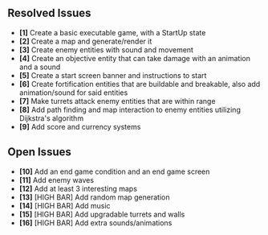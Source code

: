 ## Resolved Issues ##

- **[1]** Create a basic executable game, with a StartUp state
- **[2]** Create a map and generate/render it
- **[3]** Create enemy entities with sound and movement
- **[4]** Create an objective entity that can take damage with an animation and a sound
- **[5]** Create a start screen banner and instructions to start
- **[6]** Create fortification entities that are buildable and breakable, also add animation/sound for said entities
- **[7]** Make turrets attack enemy entities that are within range
- **[8]** Add path finding and map interaction to enemy entities utilizing Dijkstra's algorithm
- **[9]** Add score and currency systems

## Open Issues ##

- **[10]** Add an end game condition and an end game screen
- **[11]** Add enemy waves
- **[12]** Add at least 3 interesting maps
- **[13]** [HIGH BAR] Add random map generation
- **[14]** [HIGH BAR] Add music
- **[15]** [HIGH BAR] Add upgradable turrets and walls
- **[16]** [HIGH BAR] Add extra sounds/animations

